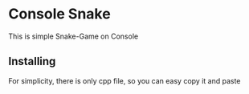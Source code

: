 
# Console Snake

This is simple Snake-Game on Console

## Installing

For simplicity, there is only cpp file, so you can easy copy it and paste
